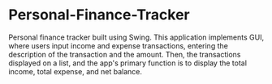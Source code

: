 # Personal-Finance-Tracker
Personal finance tracker built using Swing. This application implements GUI, where users input income and expense transactions, entering the description of the transaction and the amount. Then, the transactions displayed on a list, and the app's primary function is to display the total income, total expense, and net balance.
